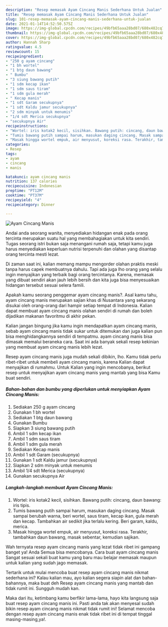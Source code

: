 ```yaml
---
description: "Resep memasak Ayam Cincang Manis Sederhana Untuk Jualan"
title: "Resep memasak Ayam Cincang Manis Sederhana Untuk Jualan"
slug: 101-resep-memasak-ayam-cincang-manis-sederhana-untuk-jualan
date: 2021-01-14T14:52:50.575Z
image: https://img-global.cpcdn.com/recipes/49bfb65aaa28bd07/680x482cq70/ayam-cincang-manis-foto-resep-utama.jpg
thumbnail: https://img-global.cpcdn.com/recipes/49bfb65aaa28bd07/680x482cq70/ayam-cincang-manis-foto-resep-utama.jpg
cover: https://img-global.cpcdn.com/recipes/49bfb65aaa28bd07/680x482cq70/ayam-cincang-manis-foto-resep-utama.jpg
author: Hannah Sharp
ratingvalue: 4.5
reviewcount: 15
recipeingredient:
- "250 g ayam cincang"
- "1 bh wortel"
- "1 btg daun bawang"
- " Bumbu"
- "3 siung bawang putih"
- "1 sdm kecap ikan"
- "1 sdm saus tiram"
- "1 sdm gula merah"
- " Kecap manis"
- "1 sdt Garam secukupnya"
- "1 sdt Kaldu jamur secukupnya"
- "2 sdm minyak untuk menumis"
- "1/4 sdt Merica secukupnya"
- "secukupnya Air"
recipeinstructions:
- "Wortel: iris kotak2 kecil, sisihkan. Bawang putih: cincang, daun bawang: iris tipis."
- "Tumis bawang putih sampai harum, masukan daging cincang. Masak sampai berubah warna, beri wortel, saus tiram, kecap ikan, gula merah dan kecap. Tambahkan air sedikit jika terlalu kering. Beri garam, kaldu, merica."
- "Masak hingga wortel empuk, air menyusut, koreksi rasa. Terakhir, tambahkan daun bawang, masak sebentar, kemudian sajikan."
categories:
- Resep
tags:
- ayam
- cincang
- manis

katakunci: ayam cincang manis 
nutrition: 137 calories
recipecuisine: Indonesian
preptime: "PT12M"
cooktime: "PT37M"
recipeyield: "4"
recipecategory: Dinner

---
```



![Ayam Cincang Manis](https://img-global.cpcdn.com/recipes/49bfb65aaa28bd07/680x482cq70/ayam-cincang-manis-foto-resep-utama.jpg)

Andai anda seorang wanita, menyediakan hidangan enak pada orang tercinta merupakan suatu hal yang membahagiakan untuk kita sendiri. Tugas seorang istri bukan saja menangani rumah saja, tetapi kamu juga harus menyediakan keperluan nutrisi terpenuhi dan olahan yang disantap orang tercinta mesti lezat.

Di zaman  saat ini, kalian memang mampu mengorder olahan praktis meski tanpa harus capek membuatnya dahulu. Tapi ada juga lho orang yang selalu ingin menyajikan yang terbaik bagi orang tercintanya. Karena, memasak yang dibuat sendiri akan jauh lebih bersih dan kita juga bisa menyesuaikan hidangan tersebut sesuai selera famili. 



Apakah kamu seorang penggemar ayam cincang manis?. Asal kamu tahu, ayam cincang manis merupakan sajian khas di Nusantara yang sekarang disukai oleh orang-orang dari hampir setiap tempat di Indonesia. Kalian dapat membuat ayam cincang manis olahan sendiri di rumah dan boleh dijadikan makanan favoritmu di akhir pekan.

Kalian jangan bingung jika kamu ingin mendapatkan ayam cincang manis, sebab ayam cincang manis tidak sukar untuk ditemukan dan juga kalian pun bisa menghidangkannya sendiri di tempatmu. ayam cincang manis bisa dimasak memalui beraneka cara. Saat ini ada banyak sekali resep kekinian yang membuat ayam cincang manis lebih lezat.

Resep ayam cincang manis juga mudah sekali dibikin, lho. Kamu tidak perlu ribet-ribet untuk membeli ayam cincang manis, karena Kalian dapat menyajikan di rumahmu. Untuk Kalian yang ingin mencobanya, berikut resep untuk menyajikan ayam cincang manis yang mantab yang bisa Kamu buat sendiri.

<!--inarticleads1-->

##### Bahan-bahan dan bumbu yang diperlukan untuk menyiapkan Ayam Cincang Manis:

1. Sediakan 250 g ayam cincang
1. Gunakan 1 bh wortel
1. Sediakan 1 btg daun bawang
1. Gunakan  Bumbu
1. Siapkan 3 siung bawang putih
1. Ambil 1 sdm kecap ikan
1. Ambil 1 sdm saus tiram
1. Ambil 1 sdm gula merah
1. Sediakan  Kecap manis
1. Ambil 1 sdt Garam (secukupnya)
1. Gunakan 1 sdt Kaldu jamur (secukupnya)
1. Siapkan 2 sdm minyak untuk menumis
1. Ambil 1/4 sdt Merica (secukupnya)
1. Gunakan secukupnya Air




<!--inarticleads2-->

##### Langkah-langkah membuat Ayam Cincang Manis:

1. Wortel: iris kotak2 kecil, sisihkan. Bawang putih: cincang, daun bawang: iris tipis.
1. Tumis bawang putih sampai harum, masukan daging cincang. Masak sampai berubah warna, beri wortel, saus tiram, kecap ikan, gula merah dan kecap. Tambahkan air sedikit jika terlalu kering. Beri garam, kaldu, merica.
1. Masak hingga wortel empuk, air menyusut, koreksi rasa. Terakhir, tambahkan daun bawang, masak sebentar, kemudian sajikan.




Wah ternyata resep ayam cincang manis yang lezat tidak ribet ini gampang banget ya! Anda Semua bisa mencobanya. Cara buat ayam cincang manis Sangat sesuai sekali buat kamu yang baru mau belajar memasak maupun untuk kalian yang sudah jago memasak.

Tertarik untuk mulai mencoba buat resep ayam cincang manis nikmat sederhana ini? Kalau kalian mau, ayo kalian segera siapin alat dan bahan-bahannya, maka buat deh Resep ayam cincang manis yang mantab dan tidak rumit ini. Sungguh mudah kan. 

Maka dari itu, ketimbang kamu berfikir lama-lama, hayo kita langsung saja buat resep ayam cincang manis ini. Pasti anda tak akan menyesal sudah bikin resep ayam cincang manis nikmat tidak rumit ini! Selamat mencoba dengan resep ayam cincang manis enak tidak ribet ini di tempat tinggal masing-masing,ya!.

